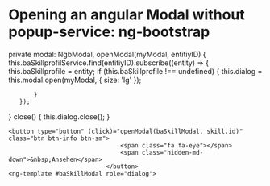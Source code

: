 Opening an angular Modal without popup-service: ng-bootstrap
============================================================

private modal: NgbModal, openModal(myModal, entitiyID) {
       this.baSkillprofilService.find(entitiyID).subscribe((entity) => {
           this.baSkillprofile = entity;
           if (this.baSkillprofile !== undefined) {
               this.dialog = this.modal.open(myModal, { size: 'lg' });

           }
       });
   }
   close() {
       this.dialog.close();
   }
```
<button type="button" (click)="openModal(baSkillModal, skill.id)" class="btn btn-info btn-sm">
                               <span class="fa fa-eye"></span>
                               <span class="hidden-md-down">&nbsp;Ansehen</span>
                           </button>
<ng-template #baSkillModal role="dialog">
```
